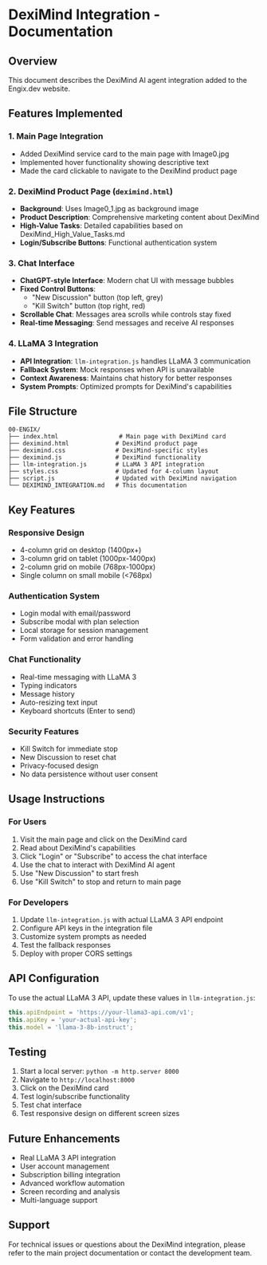 # DexiMind Integration - Documentation

## Overview
This document describes the DexiMind AI agent integration added to the Engix.dev website.

## Features Implemented

### 1. Main Page Integration
- Added DexiMind service card to the main page with Image0.jpg
- Implemented hover functionality showing descriptive text
- Made the card clickable to navigate to the DexiMind product page

### 2. DexiMind Product Page (`deximind.html`)
- **Background**: Uses Image0_1.jpg as background image
- **Product Description**: Comprehensive marketing content about DexiMind
- **High-Value Tasks**: Detailed capabilities based on DexiMind_High_Value_Tasks.md
- **Login/Subscribe Buttons**: Functional authentication system

### 3. Chat Interface
- **ChatGPT-style Interface**: Modern chat UI with message bubbles
- **Fixed Control Buttons**: 
  - "New Discussion" button (top left, grey)
  - "Kill Switch" button (top right, red)
- **Scrollable Chat**: Messages area scrolls while controls stay fixed
- **Real-time Messaging**: Send messages and receive AI responses

### 4. LLaMA 3 Integration
- **API Integration**: `llm-integration.js` handles LLaMA 3 communication
- **Fallback System**: Mock responses when API is unavailable
- **Context Awareness**: Maintains chat history for better responses
- **System Prompts**: Optimized prompts for DexiMind's capabilities

## File Structure

```
00-ENGIX/
├── index.html                 # Main page with DexiMind card
├── deximind.html             # DexiMind product page
├── deximind.css              # DexiMind-specific styles
├── deximind.js               # DexiMind functionality
├── llm-integration.js        # LLaMA 3 API integration
├── styles.css                # Updated for 4-column layout
├── script.js                 # Updated with DexiMind navigation
└── DEXIMIND_INTEGRATION.md   # This documentation
```

## Key Features

### Responsive Design
- 4-column grid on desktop (1400px+)
- 3-column grid on tablet (1000px-1400px)
- 2-column grid on mobile (768px-1000px)
- Single column on small mobile (<768px)

### Authentication System
- Login modal with email/password
- Subscribe modal with plan selection
- Local storage for session management
- Form validation and error handling

### Chat Functionality
- Real-time messaging with LLaMA 3
- Typing indicators
- Message history
- Auto-resizing text input
- Keyboard shortcuts (Enter to send)

### Security Features
- Kill Switch for immediate stop
- New Discussion to reset chat
- Privacy-focused design
- No data persistence without user consent

## Usage Instructions

### For Users
1. Visit the main page and click on the DexiMind card
2. Read about DexiMind's capabilities
3. Click "Login" or "Subscribe" to access the chat interface
4. Use the chat to interact with DexiMind AI agent
5. Use "New Discussion" to start fresh
6. Use "Kill Switch" to stop and return to main page

### For Developers
1. Update `llm-integration.js` with actual LLaMA 3 API endpoint
2. Configure API keys in the integration file
3. Customize system prompts as needed
4. Test the fallback responses
5. Deploy with proper CORS settings

## API Configuration

To use the actual LLaMA 3 API, update these values in `llm-integration.js`:

```javascript
this.apiEndpoint = 'https://your-llama3-api.com/v1';
this.apiKey = 'your-actual-api-key';
this.model = 'llama-3-8b-instruct';
```

## Testing

1. Start a local server: `python -m http.server 8000`
2. Navigate to `http://localhost:8000`
3. Click on the DexiMind card
4. Test login/subscribe functionality
5. Test chat interface
6. Test responsive design on different screen sizes

## Future Enhancements

- Real LLaMA 3 API integration
- User account management
- Subscription billing integration
- Advanced workflow automation
- Screen recording and analysis
- Multi-language support

## Support

For technical issues or questions about the DexiMind integration, please refer to the main project documentation or contact the development team.
